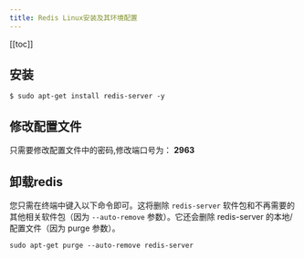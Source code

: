 ```yaml
---
title: Redis Linux安装及其环境配置
---
```


<ClientOnly>
  <in-article-adsense
    ins-style="display:block; text-align:center;"
    data-ad-slot="7727965566"
  />
</ClientOnly>

[[toc]]

## 安装

```
$ sudo apt-get install redis-server -y
```
## 修改配置文件

只需要修改配置文件中的密码,修改端口号为： **2963**

## 卸载redis

您只需在终端中键入以下命令即可。这将删除 `redis-server` 软件包和不再需要的其他相关软件包（因为 `--auto-remove` 参数）。它还会删除 redis-server 的本地/配置文件（因为 purge 参数）。
```
sudo apt-get purge --auto-remove redis-server
```

<ClientOnly>
  <in-article-adsense
    ins-style="display:block; text-align:center;"
    data-ad-slot="7727965566"
  />
</ClientOnly>